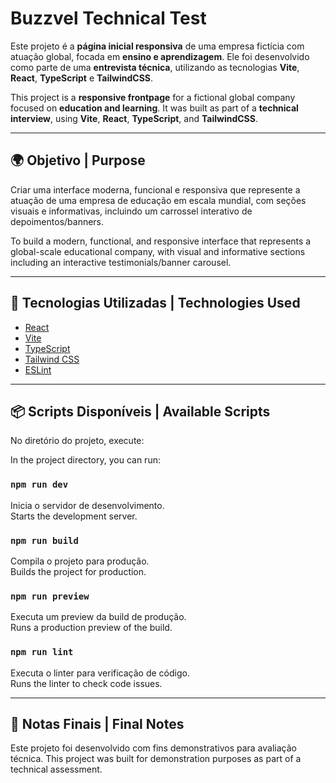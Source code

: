 # Buzzvel Technical Test

Este projeto é a **página inicial responsiva** de uma empresa fictícia com atuação global, focada em **ensino e aprendizagem**. Ele foi desenvolvido como parte de uma **entrevista técnica**, utilizando as tecnologias **Vite**, **React**, **TypeScript** e **TailwindCSS**.

This project is a **responsive frontpage** for a fictional global company focused on **education and learning**. It was built as part of a **technical interview**, using **Vite**, **React**, **TypeScript**, and **TailwindCSS**.

---

## 🌍 Objetivo | Purpose

Criar uma interface moderna, funcional e responsiva que represente a atuação de uma empresa de educação em escala mundial, com seções visuais e informativas, incluindo um carrossel interativo de depoimentos/banners.

To build a modern, functional, and responsive interface that represents a global-scale educational company, with visual and informative sections including an interactive testimonials/banner carousel.

---

## 🚀 Tecnologias Utilizadas | Technologies Used

- [React](https://reactjs.org/)
- [Vite](https://vitejs.dev/)
- [TypeScript](https://www.typescriptlang.org/)
- [Tailwind CSS](https://tailwindcss.com/)
- [ESLint](https://eslint.org/)

---

## 📦 Scripts Disponíveis | Available Scripts

No diretório do projeto, execute:

In the project directory, you can run:

### `npm run dev`

Inicia o servidor de desenvolvimento.  
Starts the development server.

### `npm run build`

Compila o projeto para produção.  
Builds the project for production.

### `npm run preview`

Executa um preview da build de produção.  
Runs a production preview of the build.

### `npm run lint`

Executa o linter para verificação de código.  
Runs the linter to check code issues.

---

## 📄 Notas Finais | Final Notes
Este projeto foi desenvolvido com fins demonstrativos para avaliação técnica.
This project was built for demonstration purposes as part of a technical assessment.
